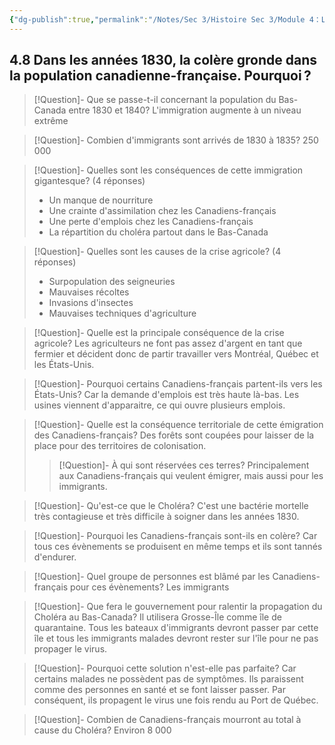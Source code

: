 ```yaml
---
{"dg-publish":true,"permalink":"/Notes/Sec 3/Histoire Sec 3/Module 4：Les revendications et la montée du nationalisme canadien et anglais/4.8 La colère gronde 1830 /"}
---
```



## 4.8 Dans les années 1830, la colère gronde dans la population canadienne-française. Pourquoi ?

>[!Question]- Que se passe-t-il concernant la population du Bas-Canada entre 1830 et 1840?
>L'immigration augmente à un niveau extrême

>[!Question]- Combien d'immigrants sont arrivés de 1830 à 1835?
>250 000

>[!Question]- Quelles sont les conséquences de cette immigration gigantesque? (4 réponses)
>- Un manque de nourriture
>- Une crainte d'assimilation chez les Canadiens-français
>- Une perte d'emplois chez les Canadiens-français
>- La répartition du choléra partout dans le Bas-Canada

>[!Question]- Quelles sont les causes de la crise agricole? (4 réponses)
>- Surpopulation des seigneuries
>- Mauvaises récoltes
>- Invasions d'insectes
>- Mauvaises techniques d'agriculture

>[!Question]- Quelle est la principale conséquence de la crise agricole?
>Les agriculteurs ne font pas assez d'argent en tant que fermier et décident donc de partir travailler vers Montréal, Québec et les États-Unis.

>[!Question]- Pourquoi certains Canadiens-français partent-ils vers les États-Unis?
>Car la demande d'emplois est très haute là-bas. Les usines viennent d'apparaitre, ce qui ouvre plusieurs emplois.

>[!Question]- Quelle est la conséquence territoriale de cette émigration des Canadiens-français?
>Des forêts sont coupées pour laisser de la place pour des territoires de colonisation.
>>[!Question]- À qui sont réservées ces terres?
>>Principalement aux Canadiens-français qui veulent émigrer, mais aussi pour les immigrants.

>[!Question]- Qu'est-ce que le Choléra?
>C'est une bactérie mortelle très contagieuse et très difficile à soigner dans les années 1830.

>[!Question]- Pourquoi les Canadiens-français sont-ils en colère?
>Car tous ces évènements se produisent en même temps et ils sont tannés d'endurer.

>[!Question]- Quel groupe de personnes est blâmé par les Canadiens-français pour ces évènements?
>Les immigrants

>[!Question]- Que fera le gouvernement pour ralentir la propagation du Choléra au Bas-Canada?
>Il utilisera Grosse-Île comme île de quarantaine. Tous les bateaux d'immigrants devront passer par cette île et tous les immigrants malades devront rester sur l'île pour ne pas propager le virus.

>[!Question]- Pourquoi cette solution n'est-elle pas parfaite?
>Car certains malades ne possèdent pas de symptômes. Ils paraissent comme des personnes en santé et se font laisser passer. Par conséquent, ils propagent le virus une fois rendu au Port de Québec.

>[!Question]- Combien de Canadiens-français mourront au total à cause du Choléra?
>Environ 8 000
